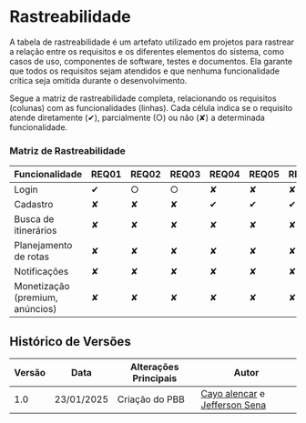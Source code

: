 # Rastreabilidade
A tabela de rastreabilidade é um artefato utilizado em projetos para rastrear a relação entre os requisitos e os diferentes elementos do sistema, como casos de uso, componentes de software, testes e documentos. Ela garante que todos os requisitos sejam atendidos e que nenhuma funcionalidade crítica seja omitida durante o desenvolvimento.

Segue a matriz de rastreabilidade completa, relacionando os requisitos (colunas) com as funcionalidades (linhas). Cada célula indica se o requisito atende diretamente (✔), parcialmente (○) ou não (✘) a determinada funcionalidade.

### Matriz de Rastreabilidade

| Funcionalidade                           | REQ01 | REQ02 | REQ03 | REQ04 | REQ05 | REQ06 | REQ07 | REQ08 | REQ09 | REQ10 | REQ11 | REQ12 | REQ13 | REQ14 | REQ15 | REQ16 | REQ17 | REQ18 | REQ19 | REQ20 | REQ21 | REQ22 | REQ23 | REQ24 | REQ25 | REQ26 | REQ27 | REQ28 | REQ29 | REQ30 | REQ31 | REQ32 | REQ33 | REQ34 | REQ35 | REQ36 | REQ37 | REQ38 | REQ39 | REQ40 | REQ41 | REQ42 | REQ43 | REQ44 | REQ45 | REQ46 | REQ47 | REQ48 | REQ49 | REQ50 | REQ51 | REQ52 | REQ53 | REQ54 |
|------------------------------------------|-------|-------|-------|-------|-------|-------|-------|-------|-------|-------|-------|-------|-------|-------|-------|-------|-------|-------|-------|-------|-------|-------|-------|-------|-------|-------|-------|-------|-------|-------|-------|-------|-------|-------|-------|-------|-------|-------|-------|-------|-------|-------|-------|-------|-------|-------|-------|-------|-------|-------|-------|-------|-------|-------|
| Login                                    | ✔     | ○     | ○     | ✘     | ✘     | ✘     | ✔     | ✔     | ✔     | ✘     | ✘     | ✘     | ✘     | ✘     | ✘     | ✘     | ✘     | ✘     | ✘     | ✘     | ✘     | ✘     | ✘     | ✘     | ✘     | ✘     | ✘     | ✘     | ✘     | ✘     | ✘     | ✘     | ✘     | ✘     | ✘     | ✘     | ✘     | ✘     | ✘     | ✘     | ✘     | ✘     | ✘     | ✘     | ✘     | ✘     | ✘     | ✘     | ✘     | ✘     | ✘     | ✘     | ✘     | ✘     |
| Cadastro                                 | ✘     | ✘     | ✘     | ✔     | ✔     | ✔     | ✘     | ✘     | ✘     | ✔     | ✘     | ✘     | ✘     | ✘     | ✘     | ✘     | ✘     | ✘     | ✘     | ✘     | ✘     | ✘     | ✘     | ✘     | ✘     | ✘     | ✘     | ✘     | ✘     | ✘     | ✘     | ✘     | ✘     | ✘     | ✘     | ✘     | ✘     | ✘     | ✘     | ✘     | ✘     | ✘     | ✘     | ✘     | ✘     | ✘     | ✘     | ✘     | ✘     | ✘     | ✘     | ✘     | ✘     | ✘     |
| Busca de itinerários                     | ✘     | ✘     | ✘     | ✘     | ✘     | ✘     | ✘     | ✘     | ✘     | ✘     | ✔     | ✔     | ✔     | ✔     | ✘     | ✘     | ✘     | ✘     | ✘     | ✔     | ✔     | ✔     | ✔     | ✘     | ✘     | ✔     | ✔     | ✔     | ✘     | ✘     | ✔     | ✔     | ✔     | ✘     | ✔     | ✔     | ✔     | ✔     | ✘     | ✔     | ✘     | ✘     | ✘     | ✔     | ✘     | ✘     | ✔     | ✘     | ✔     | ✘     | ✘     | ✘     | ✘     |
| Planejamento de rotas                    | ✘     | ✘     | ✘     | ✘     | ✘     | ✘     | ✘     | ✘     | ✘     | ✘     | ✘     | ✘     | ✘     | ✘     | ✔     | ✔     | ✔     | ✔     | ✔     | ✔     | ✔     | ✔     | ✔     | ✔     | ✔     | ✔     | ✔     | ✔     | ✔     | ✔     | ✔     | ✔     | ✔     | ✔     | ✔     | ✔     | ✔     | ✔     | ✔     | ✔     | ✔     | ✔     | ✔     | ✔     | ✔     | ✔     | ✔     | ✔     | ✘     |
| Notificações                             | ✘     | ✘     | ✘     | ✘     | ✘     | ✘     | ✘     | ✘     | ✘     | ✘     | ✘     | ✘     | ✘     | ✘     | ✘     | ✘     | ✔     | ✘     | ✘     | ✘     | ✘     | ✘     | ✘     | ✘     | ✘     | ✘     | ✘     | ✘     | ✘     | ✘     | ✘     | ✔     | ✔     | ✘     | ✘     | ✘     | ✔     | ✔     | ✔     | ✘     | ✘     | ✔     | ✘     | ✔     | ✘     | ✘     | ✔     | ✘     | ✘     | ✘     | ✘     | ✘     | ✘     | ✘     |
| Monetização (premium, anúncios)          | ✘     | ✘     | ✘     | ✘     | ✘     | ✘     | ✘     | ✘     | ✘     | ✘     | ✘     | ✘     | ✘     | ✘     | ✘     | ✘     | ✘     | ✘     | ✘     | ✘     | ✘     | ✘     | ✘     | ✘     | ✘     | ✘     | ✘     | ✘     | ✘     | ✘     | ✘     | ✘     | ✘     | ✘     | ✘     | ✘     | ✘     | ✘     | ✘     | ✘     | ✘     | ✔     | ✔     | ✔     | ✔     | ✔     | ✘     | ✘     | ✘     | ✘     | ✘     | ✘     |

## Histórico de Versões

| Versão | Data       | Alterações Principais | Autor                                                 |
| ------ |------------|-----------------------|-------------------------------------------------------|
| 1.0    | 23/01/2025 | Criação do PBB        | [Cayo alencar](https://github.com/Cayoalencar) e [Jefferson Sena](https://github.com/JeffersonSenaa) |
